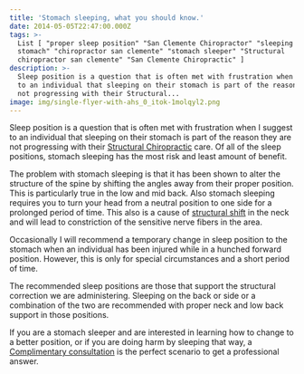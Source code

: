 ```yaml
---
title: 'Stomach sleeping, what you should know.'
date: 2014-05-05T22:47:00.000Z
tags: >-
  List [ "proper sleep position" "San Clemente Chiropractor" "sleeping on
  stomach" "chiropractor san clemente" "stomach sleeper" "Structural
  chiropractor san clemente" "San Clemente Chiropractic" ]
description: >-
  Sleep position is a question that is often met with frustration when I suggest
  to an individual that sleeping on their stomach is part of the reason they are
  not progressing with their Structural...
image: img/single-flyer-with-ahs_0_itok-1molqyl2.png
---
```

Sleep position is a question that is often met with frustration when I suggest to an individual that sleeping on their stomach is part of the reason they are not progressing with their[](<>) [Structural Chiropractic](../why-structural-chiropractic.html "structural correction") care. Of all of the sleep positions, stomach sleeping has the most risk and least amount of benefit.

The problem with stomach sleeping is that it has been shown to alter the structure of the spine by shifting the angles away from their proper position. This is particularly true in the low and mid back. Also stomach sleeping requires you to turn your head from a neutral position to one side for a prolonged period of time. This also is a cause of[](<>) [structural shift](../what-structural-shift.html "Structural Shirf") in the neck and will lead to constriction of the sensitive nerve fibers in the area.

Occasionally I will recommend a temporary change in sleep position to the stomach when an individual has been injured while in a hunched forward position. However, this is only for special circumstances and a short period of time.

The recommended sleep positions are those that support the structural correction we are administering. Sleeping on the back or side or a combination of the two are recommended with proper neck and low back support in those positions.

If you are a stomach sleeper and are interested in learning how to change to a better position, or if you are doing harm by sleeping that way, a [Complimentary consultation](../schedule-complimentary-consultation.html "complimentary consultation") is the perfect scenario to get a professional answer.